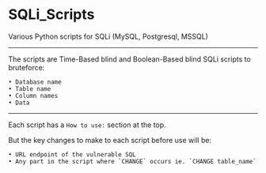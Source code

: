 # SQLi_Scripts
Various Python scripts for SQLi (MySQL, Postgresql, MSSQL)

----------------------------------------

The scripts are Time-Based blind and Boolean-Based blind SQLi scripts to bruteforce:
    
    • Database name
    • Table name
    • Column names
    • Data

----------------------------------------

Each script has a `How to use:` section at the top.

But the key changes to make to each script before use will be:

    • URL endpoint of the vulnerable SQL
    • Any part in the script where `CHANGE` occurs ie. `CHANGE table_name`
